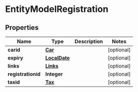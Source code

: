 
# EntityModelRegistration

## Properties
Name | Type | Description | Notes
------------ | ------------- | ------------- | -------------
**carid** | [**Car**](Car.md) |  |  [optional]
**expiry** | [**LocalDate**](LocalDate.md) |  |  [optional]
**links** | [**Links**](Links.md) |  |  [optional]
**registrationid** | **Integer** |  |  [optional]
**taxid** | [**Tax**](Tax.md) |  |  [optional]



